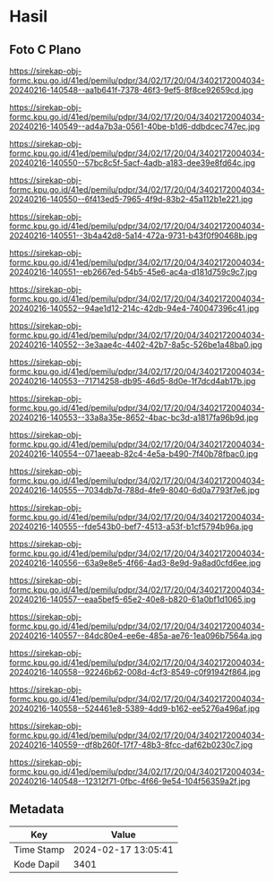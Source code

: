# Hasil

## Foto C Plano

https://sirekap-obj-formc.kpu.go.id/41ed/pemilu/pdpr/34/02/17/20/04/3402172004034-20240216-140548--aa1b641f-7378-46f3-9ef5-8f8ce92659cd.jpg

https://sirekap-obj-formc.kpu.go.id/41ed/pemilu/pdpr/34/02/17/20/04/3402172004034-20240216-140549--ad4a7b3a-0561-40be-b1d6-ddbdcec747ec.jpg

https://sirekap-obj-formc.kpu.go.id/41ed/pemilu/pdpr/34/02/17/20/04/3402172004034-20240216-140550--57bc8c5f-5acf-4adb-a183-dee39e8fd64c.jpg

https://sirekap-obj-formc.kpu.go.id/41ed/pemilu/pdpr/34/02/17/20/04/3402172004034-20240216-140550--6f413ed5-7965-4f9d-83b2-45a112b1e221.jpg

https://sirekap-obj-formc.kpu.go.id/41ed/pemilu/pdpr/34/02/17/20/04/3402172004034-20240216-140551--3b4a42d8-5a14-472a-9731-b43f0f90468b.jpg

https://sirekap-obj-formc.kpu.go.id/41ed/pemilu/pdpr/34/02/17/20/04/3402172004034-20240216-140551--eb2667ed-54b5-45e6-ac4a-d181d759c9c7.jpg

https://sirekap-obj-formc.kpu.go.id/41ed/pemilu/pdpr/34/02/17/20/04/3402172004034-20240216-140552--94ae1d12-214c-42db-94e4-740047396c41.jpg

https://sirekap-obj-formc.kpu.go.id/41ed/pemilu/pdpr/34/02/17/20/04/3402172004034-20240216-140552--3e3aae4c-4402-42b7-8a5c-526be1a48ba0.jpg

https://sirekap-obj-formc.kpu.go.id/41ed/pemilu/pdpr/34/02/17/20/04/3402172004034-20240216-140553--71714258-db95-46d5-8d0e-1f7dcd4ab17b.jpg

https://sirekap-obj-formc.kpu.go.id/41ed/pemilu/pdpr/34/02/17/20/04/3402172004034-20240216-140553--33a8a35e-8652-4bac-bc3d-a1817fa96b9d.jpg

https://sirekap-obj-formc.kpu.go.id/41ed/pemilu/pdpr/34/02/17/20/04/3402172004034-20240216-140554--071aeeab-82c4-4e5a-b490-7f40b78fbac0.jpg

https://sirekap-obj-formc.kpu.go.id/41ed/pemilu/pdpr/34/02/17/20/04/3402172004034-20240216-140555--7034db7d-788d-4fe9-8040-6d0a7793f7e6.jpg

https://sirekap-obj-formc.kpu.go.id/41ed/pemilu/pdpr/34/02/17/20/04/3402172004034-20240216-140555--fde543b0-bef7-4513-a53f-b1cf5794b96a.jpg

https://sirekap-obj-formc.kpu.go.id/41ed/pemilu/pdpr/34/02/17/20/04/3402172004034-20240216-140556--63a9e8e5-4f66-4ad3-8e9d-9a8ad0cfd6ee.jpg

https://sirekap-obj-formc.kpu.go.id/41ed/pemilu/pdpr/34/02/17/20/04/3402172004034-20240216-140557--eaa5bef5-65e2-40e8-b820-61a0bf1d1065.jpg

https://sirekap-obj-formc.kpu.go.id/41ed/pemilu/pdpr/34/02/17/20/04/3402172004034-20240216-140557--84dc80e4-ee6e-485a-ae76-1ea096b7564a.jpg

https://sirekap-obj-formc.kpu.go.id/41ed/pemilu/pdpr/34/02/17/20/04/3402172004034-20240216-140558--92246b62-008d-4cf3-8549-c0f91942f864.jpg

https://sirekap-obj-formc.kpu.go.id/41ed/pemilu/pdpr/34/02/17/20/04/3402172004034-20240216-140558--524461e8-5389-4dd9-b162-ee5276a496af.jpg

https://sirekap-obj-formc.kpu.go.id/41ed/pemilu/pdpr/34/02/17/20/04/3402172004034-20240216-140559--df8b260f-17f7-48b3-8fcc-daf62b0230c7.jpg

https://sirekap-obj-formc.kpu.go.id/41ed/pemilu/pdpr/34/02/17/20/04/3402172004034-20240216-140548--12312f71-0fbc-4f66-9e54-104f56359a2f.jpg


## Metadata

| Key        | Value               |
| ---------- | ------------------- |
| Time Stamp | 2024-02-17 13:05:41 |
| Kode Dapil | 3401                |



